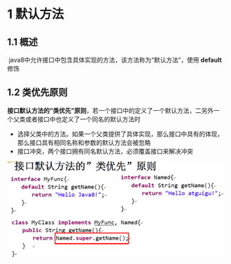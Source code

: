 # 1 默认方法

## 1.1 概述

​	java8中允许接口中包含具体实现的方法，该方法称为“默认方法”，使用 **default**修饰



## 1.2 类优先原则

​	**接口默认方法的“类优先”原则**，若一个接口中的定义了一个默认方法，二另外一个父类或者接口中也定义了一个同名的默认方法时

- 选择父类中的方法。如果一个父类提供了具体实现，那么接口中具有的体现，那么接口具有相同名称和参数的默认方法会被忽略
- 接口冲突，两个接口拥有同名默认方法，必须覆盖接口来解决冲突

![类优先原则](./assets/类优先原则.png)

